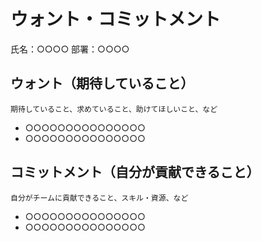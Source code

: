 # ウォント・コミットメント

氏名：○○○○
部署：○○○○


## ウォント（期待していること）

`期待していること、求めていること、助けてほしいこと、など`

- ○○○○○○○○○○○○○○○
- ○○○○○○○○○○○○○○○


## コミットメント（自分が貢献できること）

`自分がチームに貢献できること、スキル・資源、など`

- ○○○○○○○○○○○○○○○
- ○○○○○○○○○○○○○○○